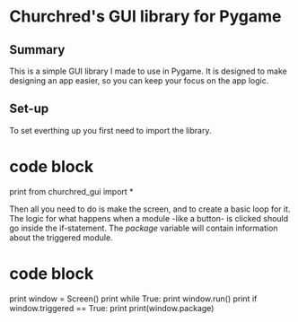 
# Churchred's GUI library for Pygame

## Summary

This is a simple GUI library I made to use in Pygame. 
It is designed to make designing an app easier, so you can keep your focus on the app logic.


## Set-up

To set everthing up you first need to import the library.

  # code block
  print from churchred_gui import *

  Then all you need to do is make the screen, and to create a basic loop for it.
  The logic for what happens when a module -like a button- is clicked should go inside the if-statement.
  The *package* variable will contain information about the triggered module.

  # code block
  print window = Screen()
  print while True:
  print    window.run()
  print    if window.triggered == True:
  print        print(window.package)
